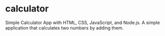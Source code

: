 # calculator
Simple Calculator App with HTML, CSS, JavaScript, and Node.js.
A simple application that calculates two numbers by adding them.
